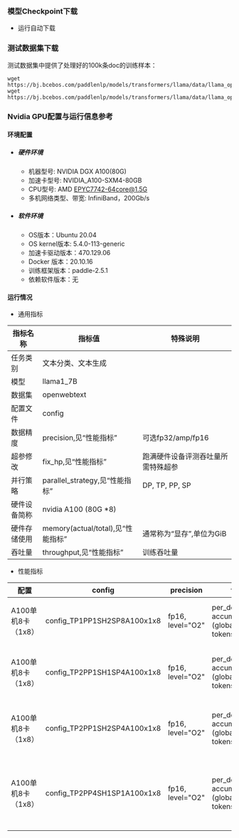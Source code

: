 ### 模型Checkpoint下载
* 运行自动下载


### 测试数据集下载
测试数据集中提供了处理好的100k条doc的训练样本：
```
wget https://bj.bcebos.com/paddlenlp/models/transformers/llama/data/llama_openwebtext_100k_ids.npy
wget https://bj.bcebos.com/paddlenlp/models/transformers/llama/data/llama_openwebtext_100k_idx.npz
```

### Nvidia GPU配置与运行信息参考
#### 环境配置
- ##### 硬件环境
    - 机器型号: NVIDIA DGX A100(80G) 
    - 加速卡型号: NVIDIA_A100-SXM4-80GB
    - CPU型号: AMD EPYC7742-64core@1.5G
    - 多机网络类型、带宽: InfiniBand，200Gb/s
- ##### 软件环境
   - OS版本：Ubuntu 20.04
   - OS kernel版本: 5.4.0-113-generic     
   -  加速卡驱动版本：470.129.06
   - Docker 版本：20.10.16
   - 训练框架版本：paddle-2.5.1
   - 依赖软件版本：无

#### 运行情况

* 通用指标

| 指标名称       | 指标值                         | 特殊说明                                    |
| -------------- | ------------------------------ | ------------------------------------------- |
| 任务类别       | 文本分类、文本生成             |                                             |
| 模型           | llama1_7B                    |                                             |
| 数据集         | openwebtext              |                                             |
| 配置文件       | config                    |                                             |
| 数据精度       | precision,见“性能指标”         | 可选fp32/amp/fp16                           |
| 超参修改       | fix_hp,见“性能指标”            | 跑满硬件设备评测吞吐量所需特殊超参          |
| 并行策略       | parallel_strategy,见“性能指标” | DP, TP, PP, SP          |
| 硬件设备简称   | nvidia A100 (80G *8)          |                                             |
| 硬件存储使用   | memory(actual/total),见“性能指标” | 通常称为“显存”,单位为GiB                    |
| 吞吐量       | throughput,见“性能指标”           | 训练吞吐量 |

* 性能指标

| 配置     | config | precision | fix_hp | parallel_strategy | throughput   | memory  |
| ------- | ------- | --------- | ------ | ---------------- | ------------ | ------ | 
| A100单机8卡（1x8）  | config_TP1PP1SH2SP8A100x1x8 | fp16, level="O2" | per_device_bs=4, accumulate=32, (global bs = 2M tokens) | flash_attention=True, recompute=False, use_fused_rms_norm=True, sharding="stage2", sharding_degree=8 |   15.70715 * 2048 / 8 = 4021 tokens/s   |  76.98 * 8 GB  |
| A100单机8卡（1x8）  | config_TP2PP1SH1SP4A100x1x8 | fp16, level="O2" | per_device_bs=4, accumulate=64, (global bs = 2M tokens) | flash_attention=True, recompute=False, use_fused_rms_norm=True, sharding="stage1", sharding_degree=4, tensor_parallel_degree=2 |   14.27326 * 2048 / 8 = 3653 tokens/s   |  62.11 * 8 GB  |   
| A100单机8卡（1x8）  | config_TP2PP1SH2SP4A100x1x8 | fp16, level="O2" | per_device_bs=4, accumulate=64, (global bs = 2M tokens) | flash_attention=True, recompute=False, use_fused_rms_norm=True, sharding="stage2", sharding_degree=4, tensor_parallel_degree=2 |   13.48227 * 2048 / 8 = 3451 tokens/s   |  57.63 * 8 GB  |   
| A100单机8卡（1x8）  | config_TP2PP4SH1SP1A100x1x8 | fp16, level="O2" | per_device_bs=4, accumulate=64, (global bs = 2M tokens) | flash_attention=True, recompute=False, use_fused_rms_norm=True, sharding="stage2", sharding_degree=4, tensor_parallel_degree=2 |  13.644565 * 2048 / 8 = 3493 tokens/s   |  58.62\*2 + 53.51\*2 + 49.46\*2 + 47.95\*2 GB  |   